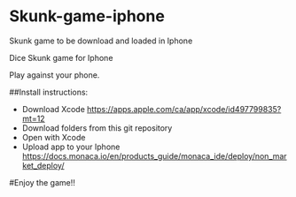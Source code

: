 # Skunk-game-iphone
Skunk game to be download and loaded in Iphone

Dice Skunk game for Iphone

Play against your phone.

##Install instructions:
- Download Xcode https://apps.apple.com/ca/app/xcode/id497799835?mt=12
- Download folders from this git repository
- Open with Xcode
- Upload app to your Iphone https://docs.monaca.io/en/products_guide/monaca_ide/deploy/non_market_deploy/

#Enjoy the game!!

